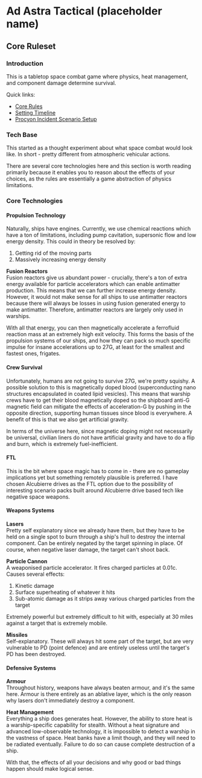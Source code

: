 # Ad Astra Tactical (placeholder name)

## Core Ruleset

### Introduction
This is a tabletop space combat game where physics, heat management, and component damage determine survival.

Quick links:
- [Core Rules](rules/core_rules.md)
- [Setting Timeline](lore/setting_timeline.md)
- [Procyon Incident Scenario Setup](scenarios/procyon_incident_scenario.md)

### Tech Base
This started as a thought experiment about what space combat would look like. In short - pretty different from atmospheric vehicular actions.

There are several core technologies here and this section is worth reading primarily because it enables you to reason about the effects of your choices, as the rules are essentially a game abstraction of physics limitations.

### Core Technologies

#### Propulsion Technology
Naturally, ships have engines. Currently, we use chemical reactions which have a ton of limitations, including pump cavitation, supersonic flow and low energy density. This could in theory be resolved by:
1. Getting rid of the moving parts
2. Massively increasing energy density

**Fusion Reactors**  
Fusion reactors give us abundant power - crucially, there's a ton of extra energy available for particle accelerators which can enable antimatter production. This means that we can further increase energy density. However, it would not make sense for all ships to use antimatter reactors because there will always be losses in using fusion generated energy to make antimatter. Therefore, antimatter reactors are largely only used in warships.

With all that energy, you can then magnetically accelerate a ferrofluid reaction mass at an extremely high exit velocity. This forms the basis of the propulsion systems of our ships, and how they can pack so much specific impulse for insane accelerations up to 27G, at least for the smallest and fastest ones, frigates.

#### Crew Survival
Unfortunately, humans are not going to survive 27G, we're pretty squishy. A possible solution to this is magnetically doped blood (superconducting nano structures encapsulated in coated lipid vesicles). This means that warship crews have to get their blood magnetically doped so the shipboard anti-G magnetic field can mitigate the effects of acceleration-G by pushing in the opposite direction, supporting human tissues since blood is everywhere. A benefit of this is that we also get artificial gravity.

In terms of the universe here, since magnetic doping might not necessarily be universal, civilian liners do not have artificial gravity and have to do a flip and burn, which is extremely fuel-inefficient.

#### FTL
This is the bit where space magic has to come in - there are no gameplay implications yet but something remotely plausible is preferred. I have chosen Alcubierre drives as the FTL option due to the possibility of interesting scenario packs built around Alcubierre drive based tech like negative space weapons.

#### Weapons Systems

**Lasers**  
Pretty self explanatory since we already have them, but they have to be held on a single spot to burn through a ship's hull to destroy the internal component. Can be entirely negated by the target spinning in place. Of course, when negative laser damage, the target can't shoot back.

**Particle Cannon**  
A weaponised particle accelerator. It fires charged particles at 0.01c. Causes several effects:
1. Kinetic damage
2. Surface superheating of whatever it hits
3. Sub-atomic damage as it strips away various charged particles from the target

Extremely powerful but extremely difficult to hit with, especially at 30 miles against a target that is extremely mobile.

**Missiles**  
Self-explanatory. These will always hit some part of the target, but are very vulnerable to PD (point defence) and are entirely useless until the target's PD has been destroyed.

#### Defensive Systems

**Armour**  
Throughout history, weapons have always beaten armour, and it's the same here. Armour is there entirely as an ablative layer, which is the only reason why lasers don't immediately destroy a component.

**Heat Management**  
Everything a ship does generates heat. However, the ability to store heat is a warship-specific capability for stealth. Without a heat signature and advanced low-observable technology, it is impossible to detect a warship in the vastness of space. Heat banks have a limit though, and they will need to be radiated eventually. Failure to do so can cause complete destruction of a ship.

With that, the effects of all your decisions and why good or bad things happen should make logical sense.
